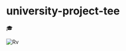 # university-project-tee
:mortar_board:

![Rv](https://raw.githubusercontent.com/rzZzv/university-project-tee/master/TEE.png)
